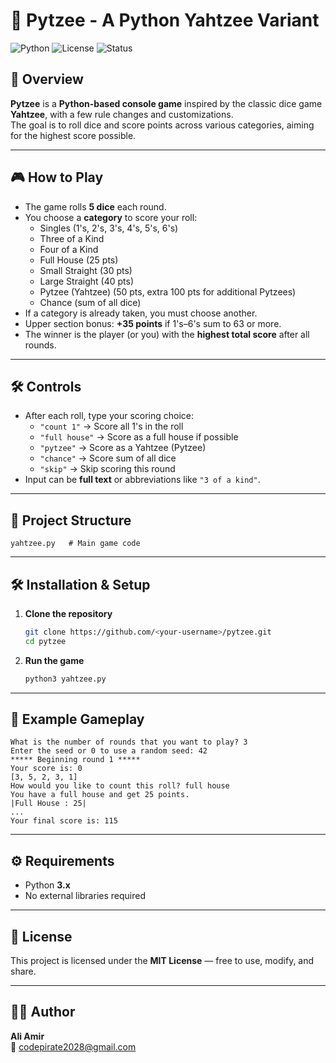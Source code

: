# 🎲 Pytzee - A Python Yahtzee Variant

![Python](https://img.shields.io/badge/Python-3.x-blue.svg)
![License](https://img.shields.io/badge/License-MIT-green.svg)
![Status](https://img.shields.io/badge/Status-Completed-brightgreen.svg)

## 📌 Overview
**Pytzee** is a **Python-based console game** inspired by the classic dice game **Yahtzee**, with a few rule changes and customizations.  
The goal is to roll dice and score points across various categories, aiming for the highest score possible.

---

## 🎮 How to Play
- The game rolls **5 dice** each round.
- You choose a **category** to score your roll:
  - Singles (1's, 2's, 3's, 4's, 5's, 6's)
  - Three of a Kind
  - Four of a Kind
  - Full House (25 pts)
  - Small Straight (30 pts)
  - Large Straight (40 pts)
  - Pytzee (Yahtzee) (50 pts, extra 100 pts for additional Pytzees)
  - Chance (sum of all dice)
- If a category is already taken, you must choose another.
- Upper section bonus: **+35 points** if 1's–6's sum to 63 or more.
- The winner is the player (or you) with the **highest total score** after all rounds.

---

## 🛠️ Controls
- After each roll, type your scoring choice:
  - `"count 1"` → Score all 1's in the roll
  - `"full house"` → Score as a full house if possible
  - `"pytzee"` → Score as a Yahtzee (Pytzee)
  - `"chance"` → Score sum of all dice
  - `"skip"` → Skip scoring this round
- Input can be **full text** or abbreviations like `"3 of a kind"`.

---

## 📂 Project Structure
```
yahtzee.py   # Main game code
```

---

## 🛠️ Installation & Setup
1. **Clone the repository**
   ```bash
   git clone https://github.com/<your-username>/pytzee.git
   cd pytzee
   ```

2. **Run the game**
   ```bash
   python3 yahtzee.py
   ```

---

## 📖 Example Gameplay
```plaintext
What is the number of rounds that you want to play? 3
Enter the seed or 0 to use a random seed: 42
***** Beginning round 1 *****
Your score is: 0
[3, 5, 2, 3, 1]
How would you like to count this roll? full house
You have a full house and get 25 points.
|Full House : 25|
...
Your final score is: 115
```

---

## ⚙️ Requirements
- Python **3.x**
- No external libraries required

---

## 📜 License
This project is licensed under the **MIT License** — free to use, modify, and share.

---

## 👨‍💻 Author
**Ali Amir**  
📧 codepirate2028@gmail.com
